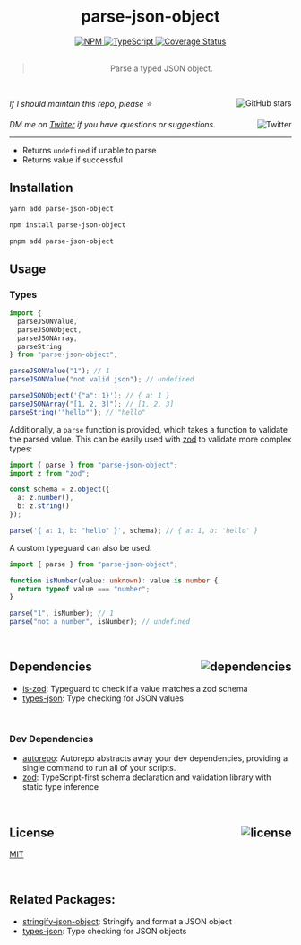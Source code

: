 <!--BEGIN HEADER-->
<div id="top" align="center">
  <h1>parse-json-object</h1>
  <a href="https://npmjs.com/package/parse-json-object">
    <img alt="NPM" src="https://img.shields.io/npm/v/parse-json-object.svg">
  </a>
  <a href="https://github.com/bconnorwhite/parse-json-object">
    <img alt="TypeScript" src="https://img.shields.io/github/languages/top/bconnorwhite/parse-json-object.svg">
  </a>
  <a href="https://coveralls.io/github/bconnorwhite/parse-json-object?branch=master">
    <img alt="Coverage Status" src="https://img.shields.io/coveralls/github/bconnorwhite/parse-json-object.svg?branch=master">
  </a>
</div>

<br />

<blockquote align="center">Parse a typed JSON object.</blockquote>

<br />

_If I should maintain this repo, please ⭐️_
<a href="https://github.com/bconnorwhite/parse-json-object">
  <img align="right" alt="GitHub stars" src="https://img.shields.io/github/stars/bconnorwhite/parse-json-object?label=%E2%AD%90%EF%B8%8F&style=social">
</a>

_DM me on [Twitter](https://twitter.com/bconnorwhite) if you have questions or suggestions._
<a href="https://twitter.com/bconnorwhite">
  <img align="right" alt="Twitter" src="https://img.shields.io/twitter/url?label=%40bconnorwhite&style=social&url=https%3A%2F%2Ftwitter.com%2Fbconnorwhite">
</a>

---
<!--END HEADER-->
- Returns `undefined` if unable to parse
- Returns value if successful

## Installation

```sh
yarn add parse-json-object
```

```sh
npm install parse-json-object
```

```sh
pnpm add parse-json-object
```

## Usage

### Types
```ts
import {
  parseJSONValue,
  parseJSONObject,
  parseJSONArray,
  parseString
} from "parse-json-object";

parseJSONValue("1"); // 1
parseJSONValue("not valid json"); // undefined

parseJSONObject('{"a": 1}'); // { a: 1 }
parseJSONArray("[1, 2, 3]"); // [1, 2, 3]
parseString('"hello"'); // "hello"
```

Additionally, a `parse` function is provided, which takes a function to validate the parsed value. This can be easily used with [zod](https://github.com/colinhacks/zod) to validate more complex types:
```ts
import { parse } from "parse-json-object";
import z from "zod";

const schema = z.object({
  a: z.number(),
  b: z.string()
});

parse('{ a: 1, b: "hello" }', schema); // { a: 1, b: 'hello' }

```

A custom typeguard can also be used:

```ts
import { parse } from "parse-json-object";

function isNumber(value: unknown): value is number {
  return typeof value === "number";
}

parse("1", isNumber); // 1
parse("not a number", isNumber); // undefined
```

<!--BEGIN FOOTER-->

<br />

<h2 id="dependencies">Dependencies<a href="https://www.npmjs.com/package/parse-json-object?activeTab=dependencies"><img align="right" alt="dependencies" src="https://img.shields.io/librariesio/release/npm/parse-json-object.svg"></a></h2>

- [is-zod](https://www.npmjs.com/package/is-zod): Typeguard to check if a value matches a zod schema
- [types-json](https://www.npmjs.com/package/types-json): Type checking for JSON values


<br />

<h3>Dev Dependencies</h3>

- [autorepo](https://www.npmjs.com/package/autorepo): Autorepo abstracts away your dev dependencies, providing a single command to run all of your scripts.
- [zod](https://www.npmjs.com/package/zod): TypeScript-first schema declaration and validation library with static type inference


<br />

<h2 id="license">License <a href="https://opensource.org/licenses/MIT"><img align="right" alt="license" src="https://img.shields.io/npm/l/parse-json-object.svg"></a></h2>

[MIT](https://opensource.org/licenses/MIT)
<!--END FOOTER-->

<br />

## Related Packages:

- [stringify-json-object](https://www.npmjs.com/package/stringify-json-object): Stringify and format a JSON object
- [types-json](https://www.npmjs.com/package/types-json): Type checking for JSON objects
